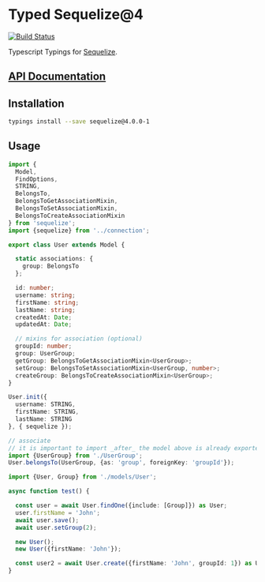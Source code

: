 # Typed Sequelize@4
[![Build Status](https://travis-ci.org/louy/typed-sequelize.svg?branch=master)](https://travis-ci.org/louy/typed-sequelize)

Typescript Typings for [Sequelize](http://sequelizejs.com).

## [API Documentation](http://typed-sequelize.surge.sh/v4)

## Installation

```bash
typings install --save sequelize@4.0.0-1
```

## Usage

```ts
import {
  Model,
  FindOptions,
  STRING,
  BelongsTo,
  BelongsToGetAssociationMixin,
  BelongsToSetAssociationMixin,
  BelongsToCreateAssociationMixin
} from 'sequelize';
import {sequelize} from '../connection';

export class User extends Model {

  static associations: {
    group: BelongsTo
  };

  id: number;
  username: string;
  firstName: string;
  lastName: string;
  createdAt: Date;
  updatedAt: Date;

  // mixins for association (optional)
  groupId: number;
  group: UserGroup;
  getGroup: BelongsToGetAssociationMixin<UserGroup>;
  setGroup: BelongsToSetAssociationMixin<UserGroup, number>;
  createGroup: BelongsToCreateAssociationMixin<UserGroup>;
}

User.init({
  username: STRING,
  firstName: STRING,
  lastName: STRING
}, { sequelize });

// associate
// it is important to import _after_ the model above is already exported so the circular reference works.
import {UserGroup} from './UserGroup';
User.belongsTo(UserGroup, {as: 'group', foreignKey: 'groupId'});
```

```ts
import {User, Group} from './models/User';

async function test() {

  const user = await User.findOne({include: [Group]}) as User;
  user.firstName = 'John';
  await user.save();
  await user.setGroup(2);

  new User();
  new User({firstName: 'John'});

  const user2 = await User.create({firstName: 'John', groupId: 1}) as User;
}
```
